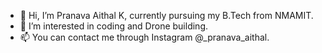 - 👋 Hi, I’m Pranava Aithal K, currently pursuing my B.Tech from NMAMIT.
- 👀 I’m interested in coding and Drone building.
- 📫 You can contact me through Instagram @_pranava_aithal.
